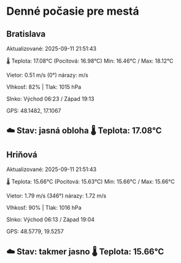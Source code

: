 ﻿# Denné počasie pre mestá

## Bratislava
Aktualizované: 2025-09-11 21:51:43

🌡️ Teplota: 17.08°C 
(Pocitová: 16.98°C)
Min: 16.46°C / Max: 18.12°C

Vietor: 0.51 m/s    (0°) 
nárazy:  m/s

Vlhkosť: 82% | Tlak: 1015 hPa

Slnko: Východ 06:23 / Západ 19:13

GPS: 48.1482, 17.1067

☁️ Stav: jasná obloha        🌡️ Teplota: 17.08°C
---

## Hriňová
Aktualizované: 2025-09-11 21:51:43

🌡️ Teplota: 15.66°C 
(Pocitová: 15.63°C)
Min: 15.66°C / Max: 15.66°C

Vietor: 1.79 m/s (346°)
nárazy: 1.72 m/s

Vlhkosť: 90% | Tlak: 1016 hPa

Slnko: Východ 06:13 / Západ 19:04

GPS: 48.5779, 19.5257

☁️ Stav: takmer jasno        🌡️ Teplota: 15.66°C
---
